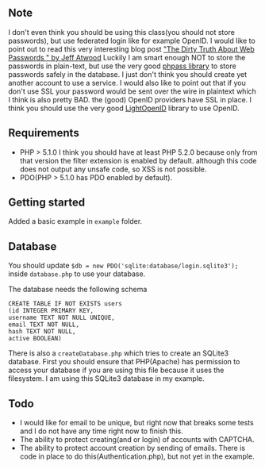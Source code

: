 Note
--
I don't even think you should be using this
class(you should not store passwords), but use federated login like for example
OpenID. I would  like to point out to read this very interesting blog post
["The Dirty Truth About Web Passwords " by Jeff Atwood](http://www.codinghorror.com/blog/2010/12/the-dirty-truth-about-web-passwords.html)
Luckily I am smart enough NOT to store the passwords in plain-text,
but use the very good
[phpass library](http://www.openwall.com/phpass)
to store passwords safely in the database.
I just don't think you should create yet another account to use a service.
I would also like to point out that if you don't use SSL your password would be
sent over the wire in plaintext which I think is also pretty BAD.
the (good) OpenID providers have SSL in place.
I think you should use the very good [LightOpenID](http://gitorious.org/lightopenid)
library to use OpenID.

Requirements
--

- PHP > 5.1.0
  I think you should have at least PHP 5.2.0 because only from that version the 
  filter extension is enabled by default. although this code does not output any
  unsafe code, so XSS is not possible.
- PDO(PHP > 5.1.0 has PDO enabled by default).

Getting started
--

Added a basic example in `example` folder.

Database
--

You should update `$db = new PDO('sqlite:database/login.sqlite3');`  inside
`database.php` to use your database.

The database needs the following schema

    CREATE TABLE IF NOT EXISTS users
    (id INTEGER PRIMARY KEY,
    username TEXT NOT NULL UNIQUE,
    email TEXT NOT NULL,
    hash TEXT NOT NULL,
    active BOOLEAN)

There is also a `createDatabase.php` which tries to create an SQLite3 database.
First you should ensure that PHP(Apache) has permission to access your
database if you are using this file because it uses the filesystem.
I am using this SQLite3 database in my example.

Todo
--

- I would like for email to be unique, but right now that breaks some tests and
 I do not have any time right now to finish this.
- The ability to protect creating(and or login) of accounts with CAPTCHA.
- The ability to protect account creation by sending of emails. There is code in
 place to do this(Authentication.php), but not yet in the example.